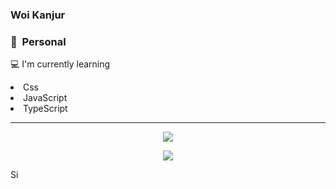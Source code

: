 
<!---
CodeXElTzy/CodeXElTzy is a ✨ special ✨ repository because its `README.md` (this file) appears on your GitHub profile.
You can click the Preview link to take a look at your changes.
--->
### Woi Kanjur

### 👀 &nbsp;Personal
💻 I'm currently learning 
 <li> Css
 <li> JavaScript
 <li> TypeScript

---

<p align="center">
  <a href="https://github.com/CodeXElTzy"><img src="https://github-readme-stats.vercel.app/api/top-langs?username=SkylarKaf&theme=tokyonight&layout=compact" /></a>
</p>

<p align="center">
  <a href="https://github.com/CodeXElTzy"><img src="https://github-readme-stats.vercel.app/api?username=CodeXElTzy&theme=tokyonight&show_icons=true" /></a>
</p>Si
